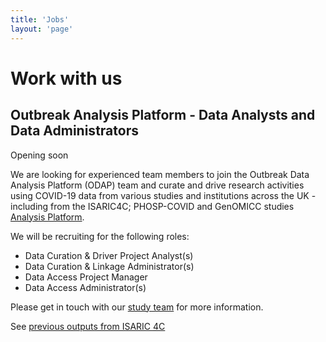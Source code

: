 ```yaml
---
title: 'Jobs'
layout: 'page'
---
```


# Work with us

## Outbreak Analysis Platform - Data Analysts and Data Administrators 

Opening soon

We are looking for experienced team members to join the Outbreak Data Analysis Platform (ODAP) team and curate and drive research activities using COVID-19 data from various studies and institutions across the UK - including from the ISARIC4C; PHOSP-COVID and GenOMICC studies [Analysis Platform](https://isaric4c.net/analysis-platform/).

We will be recruiting for the following roles: 

* Data Curation & Driver Project Analyst(s) 
* Data Curation & Linkage Administrator(s) 
* Data Access Project Manager 
* Data Access Administrator(s) 

Please get in touch with our [study team](mailto:isaric4c-samples@roslin.ed.ac.uk) for more information. 

See [previous outputs from ISARIC 4C](/outputs/)




